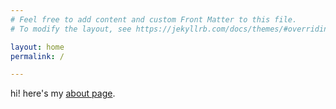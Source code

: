 ```yaml
---
# Feel free to add content and custom Front Matter to this file.
# To modify the layout, see https://jekyllrb.com/docs/themes/#overriding-theme-defaults

layout: home
permalink: /

---
```


hi! here's my [about page](k1rk3.github.io/about).
